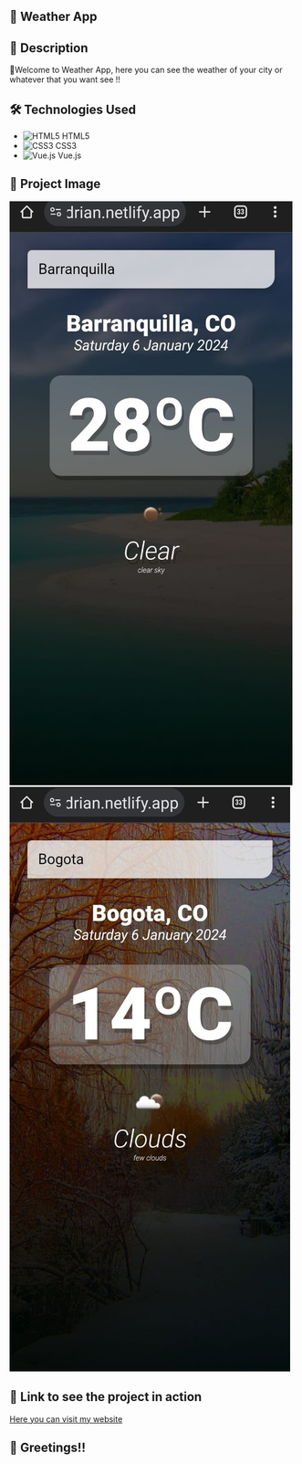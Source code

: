 ## :rocket: Weather App

## :page_with_curl: Description

🎉Welcome to Weather App, here you can see the weather of your city or whatever that you want see !!

## :hammer_and_wrench: Technologies Used

- ![HTML5](https://img.icons8.com/color/48/000000/html-5--v1.png) HTML5
- ![CSS3](https://img.icons8.com/color/48/000000/css3.png) CSS3
- ![Vue.js](https://img.icons8.com/color/48/000000/vue-js.png) Vue.js

## :camera_flash: Project Image

![Image - App1](https://github.com/Adrian97G/WeatherApp/blob/main/weatherapp1.jpeg) ![Image - App1](https://github.com/Adrian97G/WeatherApp/blob/main/weatherapp2.jpeg)

## :link: Link to see the project in action

[Here you can visit my website](https://weather-app-adrian.netlify.app)

## :wave: Greetings!!

